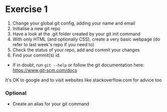 # Exercise 1

1. Change your global git config, adding your name and email
2. Initialise a new git repo
3. Have a look at the .git folder created by your git init command
4. With only HTML (and optionally CSS), create a very basic webpage (do refer to last week's repo if you need to)
5. Check the status of your repo, add and commit your changes
6. Find your commit(s) id.

- If in doubt, run `git --help` or follow the git documentation here:
https://www.git-scm.com/docs

It's OK to google and to visit websites like stackoverflow.com for advice too


### Optional
- Create an alias for your git command

